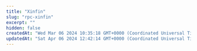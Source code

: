 ```yaml
---
title: "Xinfin"
slug: "rpc-xinfin"
excerpt: ""
hidden: false
createdAt: "Wed Mar 06 2024 10:35:18 GMT+0000 (Coordinated Universal Time)"
updatedAt: "Sat Apr 06 2024 12:42:14 GMT+0000 (Coordinated Universal Time)"
---
```

